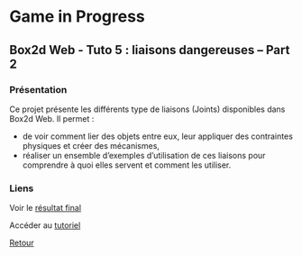 # Game in Progress

## Box2d Web - Tuto 5 : liaisons dangereuses – Part 2

### Présentation

Ce projet présente les différents type de liaisons (Joints) disponibles dans Box2d Web. Il permet :
* de voir comment lier des objets entre eux, leur appliquer des contraintes physiques et créer des mécanismes,
* réaliser un ensemble d’exemples d’utilisation de ces liaisons pour comprendre à quoi elles servent et comment les utiliser.

### Liens

Voir le [résultat final](http://maxime.chagnolleau.free.fr/tuto/box2dweb/tuto5/GIP_tuto_box2d_5_2/)

Accéder au [tutoriel](https://maximechagnolleau.wordpress.com/2014/02/02/box2d-web-tuto-5-liaisons-dangereuses-part-2/)

[Retour](https://github.com/maximechagnolleau/gameinprogress)